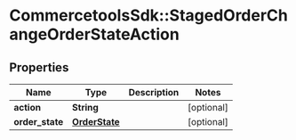 # CommercetoolsSdk::StagedOrderChangeOrderStateAction

## Properties
Name | Type | Description | Notes
------------ | ------------- | ------------- | -------------
**action** | **String** |  | [optional] 
**order_state** | [**OrderState**](OrderState.md) |  | [optional] 

